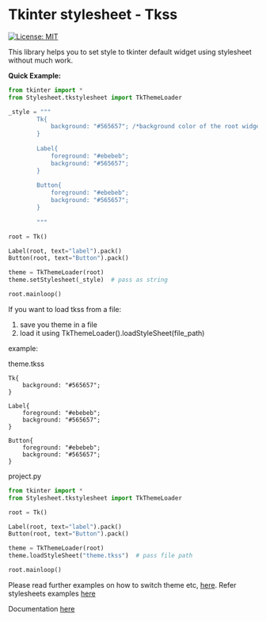 # Tkinter stylesheet - Tkss

[![License: MIT](https://img.shields.io/badge/License-MIT-green.svg)](https://opensource.org/licenses/MIT)

This library helps you to set style to tkinter default widget using stylesheet without
much work.

**Quick Example:**

```python
from tkinter import *
from Stylesheet.tkstylesheet import TkThemeLoader

_style = """
        Tk{
            background: "#565657"; /*background color of the root widget*/
        }
        
        Label{
            foreground: "#ebebeb";
            background: "#565657";
        }
        
        Button{
            foreground: "#ebebeb";
            background: "#565657";
        }
        
        """

root = Tk()

Label(root, text="label").pack()
Button(root, text="Button").pack()

theme = TkThemeLoader(root)
theme.setStylesheet(_style)  # pass as string

root.mainloop()
```

If you want to load tkss from a file:

1. save you theme in a file
2. load it using TkThemeLoader().loadStyleSheet(file_path)

example:

theme.tkss
```
Tk{
    background: "#565657";
}

Label{
    foreground: "#ebebeb";
    background: "#565657";
}

Button{
    foreground: "#ebebeb";
    background: "#565657";
}
```
project.py

```python
from tkinter import *
from Stylesheet.tkstylesheet import TkThemeLoader

root = Tk()

Label(root, text="label").pack()
Button(root, text="Button").pack()

theme = TkThemeLoader(root)
theme.loadStyleSheet("theme.tkss")  # pass file path

root.mainloop()
```

Please read further examples on how to switch theme etc, [here](https://github.com/PaulleDemon/tkStyleSheet/tree/master/Examples).
Refer stylesheets examples [here](https://github.com/PaulleDemon/tkStyleSheet/tree/master/Themes)

Documentation [here](https://github.com/PaulleDemon/tkStyleSheet/blob/master/Documentation.md)